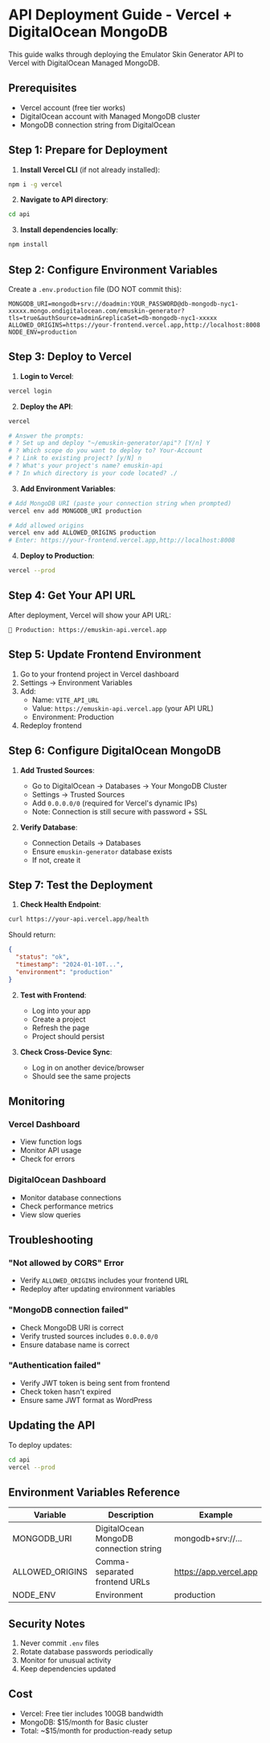 # API Deployment Guide - Vercel + DigitalOcean MongoDB

This guide walks through deploying the Emulator Skin Generator API to Vercel with DigitalOcean Managed MongoDB.

## Prerequisites

- Vercel account (free tier works)
- DigitalOcean account with Managed MongoDB cluster
- MongoDB connection string from DigitalOcean

## Step 1: Prepare for Deployment

1. **Install Vercel CLI** (if not already installed):
```bash
npm i -g vercel
```

2. **Navigate to API directory**:
```bash
cd api
```

3. **Install dependencies locally**:
```bash
npm install
```

## Step 2: Configure Environment Variables

Create a `.env.production` file (DO NOT commit this):
```env
MONGODB_URI=mongodb+srv://doadmin:YOUR_PASSWORD@db-mongodb-nyc1-xxxxx.mongo.ondigitalocean.com/emuskin-generator?tls=true&authSource=admin&replicaSet=db-mongodb-nyc1-xxxxx
ALLOWED_ORIGINS=https://your-frontend.vercel.app,http://localhost:8008
NODE_ENV=production
```

## Step 3: Deploy to Vercel

1. **Login to Vercel**:
```bash
vercel login
```

2. **Deploy the API**:
```bash
vercel

# Answer the prompts:
# ? Set up and deploy "~/emuskin-generator/api"? [Y/n] Y
# ? Which scope do you want to deploy to? Your-Account
# ? Link to existing project? [y/N] n
# ? What's your project's name? emuskin-api
# ? In which directory is your code located? ./
```

3. **Add Environment Variables**:
```bash
# Add MongoDB URI (paste your connection string when prompted)
vercel env add MONGODB_URI production

# Add allowed origins
vercel env add ALLOWED_ORIGINS production
# Enter: https://your-frontend.vercel.app,http://localhost:8008
```

4. **Deploy to Production**:
```bash
vercel --prod
```

## Step 4: Get Your API URL

After deployment, Vercel will show your API URL:
```
🔗 Production: https://emuskin-api.vercel.app
```

## Step 5: Update Frontend Environment

1. Go to your frontend project in Vercel dashboard
2. Settings → Environment Variables
3. Add:
   - Name: `VITE_API_URL`
   - Value: `https://emuskin-api.vercel.app` (your API URL)
   - Environment: Production
4. Redeploy frontend

## Step 6: Configure DigitalOcean MongoDB

1. **Add Trusted Sources**:
   - Go to DigitalOcean → Databases → Your MongoDB Cluster
   - Settings → Trusted Sources
   - Add `0.0.0.0/0` (required for Vercel's dynamic IPs)
   - Note: Connection is still secure with password + SSL

2. **Verify Database**:
   - Connection Details → Databases
   - Ensure `emuskin-generator` database exists
   - If not, create it

## Step 7: Test the Deployment

1. **Check Health Endpoint**:
```bash
curl https://your-api.vercel.app/health
```

Should return:
```json
{
  "status": "ok",
  "timestamp": "2024-01-10T...",
  "environment": "production"
}
```

2. **Test with Frontend**:
   - Log into your app
   - Create a project
   - Refresh the page
   - Project should persist

3. **Check Cross-Device Sync**:
   - Log in on another device/browser
   - Should see the same projects

## Monitoring

### Vercel Dashboard
- View function logs
- Monitor API usage
- Check for errors

### DigitalOcean Dashboard
- Monitor database connections
- Check performance metrics
- View slow queries

## Troubleshooting

### "Not allowed by CORS" Error
- Verify `ALLOWED_ORIGINS` includes your frontend URL
- Redeploy after updating environment variables

### "MongoDB connection failed"
- Check MongoDB URI is correct
- Verify trusted sources includes `0.0.0.0/0`
- Ensure database name is correct

### "Authentication failed"
- Verify JWT token is being sent from frontend
- Check token hasn't expired
- Ensure same JWT format as WordPress

## Updating the API

To deploy updates:
```bash
cd api
vercel --prod
```

## Environment Variables Reference

| Variable | Description | Example |
|----------|-------------|---------|
| MONGODB_URI | DigitalOcean MongoDB connection string | mongodb+srv://... |
| ALLOWED_ORIGINS | Comma-separated frontend URLs | https://app.vercel.app |
| NODE_ENV | Environment | production |

## Security Notes

1. Never commit `.env` files
2. Rotate database passwords periodically
3. Monitor for unusual activity
4. Keep dependencies updated

## Cost

- Vercel: Free tier includes 100GB bandwidth
- MongoDB: $15/month for Basic cluster
- Total: ~$15/month for production-ready setup